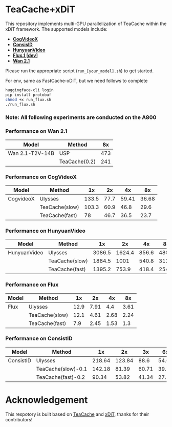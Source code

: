 # TeaCache+xDiT

This repository implements multi-GPU parallelization of TeaCache within the xDiT framework. The supported models include:

- [**CogVideoX**](https://github.com/THUDM/CogVideo)
- [**ConsisID**](https://github.com/PKU-YuanGroup/ConsisID)
- [**HunyuanVideo**](https://github.com/Tencent/HunyuanVideo)
- [**Flux.1 [dev]**](https://github.com/black-forest-labs/flux)
- [**Wan 2.1**](https://github.com/Wan-Video/Wan2.1)

Please run the appropriate script (`run_[your_model].sh`) to get started.

For env, same as FastCache-xDiT, but we need follows to complete

```bash
huggingface-cli login
pip install protobuf
chmod +x run_flux.sh
./run_flux.sh
```


### Note: All following experiments are conducted on the A800

### Performance on Wan 2.1
|Model | Method | 8x |
|-------|-----|-----|
| Wan 2.1-T2V-14B | USP | 473 |
||TeaCache(0.2) | 241 |


### Performance on CogVideoX
| Model | Method | 1x | 2x | 4x | 8x |
|-------|--------|-----|-----|-----|-----|
| CogvideoX | Ulysses | 133.5 | 77.7 | 59.41 | 36.68 |
| | TeaCache(slow) | 103.3 | 60.9 | 46.8 | 29.6 |
| | TeaCache(fast) | 78 | 46.7 | 36.5 | 23.7 |

###  Performance on HunyuanVideo
| Model | Method | 1x | 2x | 4x | 8x |
|-------|--------|-----|-----|-----|-----|
| HunyuanVideo | Ulysses | 3086.5 | 1624.4 | 856.6 | 480.4 |
| | TeaCache(slow) | 1884.5 | 1001 | 540.8 | 312.9 |
| | TeaCache(fast) | 1395.2 | 753.9 | 418.4 | 254.1 |

###  Performance on Flux
| Model | Method | 1x | 2x | 4x | 8x |
|-------|--------|-----|-----|-----|-----|
| Flux | Ulysses | 12.9 | 7.91 | 4.4 | 3.61 |
| | TeaCache(slow) | 12.1 | 4.61 | 2.68 | 2.24 |
| | TeaCache(fast) | 7.9 | 2.45 | 1.53 | 1.3 |

###  Performance on ConsistID
| Model | Method | 1x | 2x | 3x | 6x |
|-------|--------|-----|-----|-----|-----|
| ConsistID | Ulysses | 218.64 | 123.84 | 88.6 | 54.09 |
| | TeaCache(slow)-0.1 | 142.18 | 81.39 | 60.71 | 39.77 |
| | TeaCache(fast)-0.2 | 90.34 | 53.82 | 41.34 | 27.18 |


# Acknowledgement
This respotory is built based on [TeaCache](https://github.com/ali-vilab/TeaCache/tree/main) and [xDiT](https://github.com/xdit-project/xDiT?tab=readme-ov-file), thanks for their contributors!
